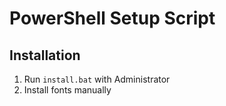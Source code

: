 # PowerShell Setup Script

## Installation

1. Run `install.bat` with Administrator
1. Install fonts manually
